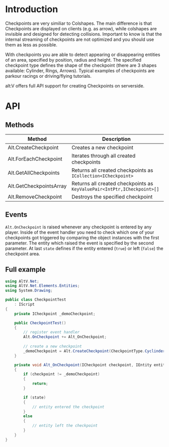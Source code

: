 # Introduction
Checkpoints are very similiar to Colshapes. The main difference is that Checkpoints are displayed on clients (e.g. as arrow), while colshapes are invisible and designed for detecting collisions. Important to know is that the internal streaming of checkpoints are not optimized and you should use them as less as possible.

With checkpoints you are able to detect appearing or disappearing entities of an area, specified by position, radius and height.
The specified checkpoint type defines the shape of the checkpoint (there are 3 shapes available: Cylinder, Rings, Arrows). Typical examples of checkpoints are parkour racings or driving/flying tutorials.

alt:V offers full API support for creating Checkpoints on serverside.

# API
## Methods

Method | Description
-------|------------
Alt.CreateCheckpoint | Creates a new checkpoint
Alt.ForEachCheckpoint | Iterates through all created checkpoints
Alt.GetAllCheckpoints | Returns all created checkpoints as `ICollection<ICheckpoint>`
Alt.GetCheckpointsArray | Returns all created checkpoints as `KeyValuePair<IntPtr,ICheckpoint>[]`
Alt.RemoveCheckpoint | Destroys the specified checkpoint

## Events
`Alt.OnCheckpoint` is raised whenever any checkpoint is entered by any player.
Inside of the event handler you need to check which one of your checkpoints got triggered by comparing the object instances with the first parameter.
The entity which raised the event is specified by the second parameter.
At last `state` defines if the entity entered (`true`) or left (`false`) the checkpoint area.

## Full example
```cs
using AltV.Net;
using AltV.Net.Elements.Entities;
using System.Drawing;

public class CheckpointTest
    : IScript
{
    private ICheckpoint _demoCheckpoint;

    public CheckpointTest()
    {
        // register event handler
        Alt.OnCheckpoint += Alt_OnCheckpoint;
        
        // create a new checkpoint
        _demoCheckpoint = Alt.CreateCheckpoint(CheckpointType.Cyclinder, new Position(), 1.5f, 2f, Color.Yellow);
    }

    private void Alt_OnCheckpoint(ICheckpoint checkpoint, IEntity entity, bool state)
    {
        if (checkpoint != _demoCheckpoint)
        {
            return;
        }

        if (state)
        {
            // entity entered the checkpoint
        }
        else
        {
            // entity left the checkpoint
        }
    }
}
```
